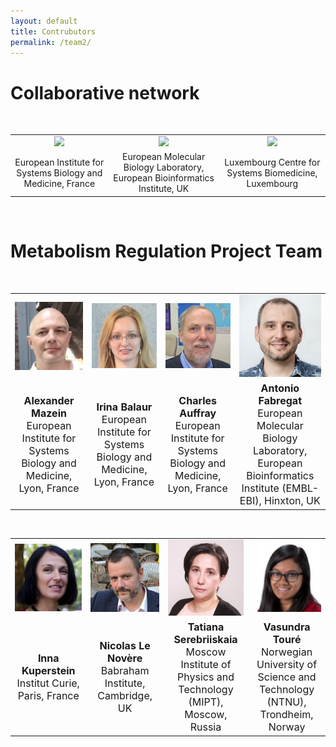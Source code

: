 ```yaml
---
layout: default
title: Contrubutors
permalink: /team2/
---
```


# Collaborative network

<br />

<table>
    <tr>
      <td style="width: 300px;" align="center"><img src="/images/logos/EISBM.png" width="200"/></td>
      <td style="width: 300px;" align="center"><img src="/images/logos/EISBM.png" width="200"/></td>
      <td style="width: 300px;" align="center"><img src="/images/logos/EISBM.png" width="200"/></td>
    </tr>
    <tr>
      <td align="center">European Institute for Systems Biology and Medicine, France</td>
      <td align="center">European Molecular Biology Laboratory, European Bioinformatics Institute, UK</td>
      <td align="center">Luxembourg Centre for Systems Biomedicine, Luxembourg</td>
    </tr>
</table>

<br />

# Metabolism Regulation Project Team

<br />

<table>
    <tr>
      <td style="width: 220px;" align="center"><img src="/images/team/AlexanderMazein.jpg" width="140"/></td>
      <td style="width: 220px;" align="center"><img src="/images/team/IrinaBalaur.jpg" width="140"/></td>
      <td style="width: 220px;" align="center"><img src="/images/team/CharlesAuffray.jpg" width="140"/></td>
      <td style="width: 220px;" align="center"><img src="/images/team/AntonioFabregat.jpg" width="140"/></td>
    </tr>
    <tr>
      <td align="center"><font size="3"><strong>Alexander Mazein</strong><br />European Institute for Systems Biology and Medicine, Lyon, France</font></td>
        <td align="center"><font size="3"><strong>Irina Balaur</strong><br />European Institute for Systems Biology and Medicine, Lyon, France</font></td>
      <td align="center"><font size="3"><strong>Charles Auffray</strong><br />European Institute for Systems Biology and Medicine, Lyon, France</font></td>
      <td align="center"><font size="3"><strong>Antonio Fabregat</strong><br />European Molecular Biology Laboratory, European Bioinformatics Institute (EMBL-EBI), Hinxton, UK</font></td>
    </tr>
</table>

<br />

<div>
<table>
    <tr>
      <td style="width: 220px;" align="center"><img src="/images/team/InnaKuperstein.jpg" width="140"/></td>
      <td style="width: 220px;" align="center"><img src="/images/team/NicolasLeNovere.jpg" width="140"/></td>
      <td style="width: 220px;" align="center"><img src="/images/team/TatianaSerebriiskaia.jpg" width="140"/></td>
      <td style="width: 220px;" align="center"><img src="/images/team/VasundraToure.jpg" width="140"/></td>
    </tr>
    <tr>
      <td align="center"><font size="3"><strong>Inna Kuperstein</strong><br />Institut Curie, Paris, France</font></td>
      <td align="center"><font size="3"><strong>Nicolas Le Novère</strong><br />Babraham Institute, Cambridge, UK</font></td>
      <td align="center"><font size="3"><strong>Tatiana Serebriiskaia</strong><br />Moscow Institute of Physics and Technology (MIPT), Moscow, Russia</font></td>
      <td align="center"><font size="3"><strong>Vasundra Touré</strong><br />Norwegian University of Science and Technology (NTNU), Trondheim, Norway</font></td>
    </tr>
</table>

<br />
    
</div>




